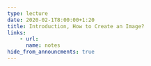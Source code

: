 ```yaml
---
type: lecture
date: 2020-02-1T8:00:00+1:20
title: Introduction, How to Create an Image?
links: 
    - url: 
      name: notes
hide_from_announcments: true
---
```

